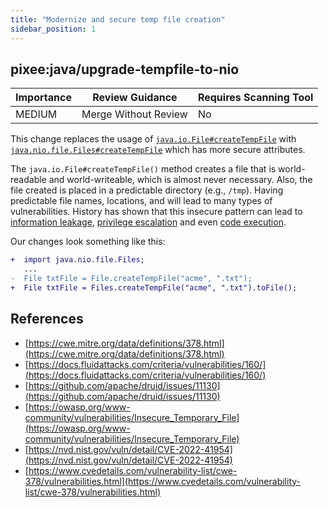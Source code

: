```yaml
---
title: "Modernize and secure temp file creation"
sidebar_position: 1
---
```


## pixee:java/upgrade-tempfile-to-nio 

| Importance  | Review Guidance      | Requires Scanning Tool |
|-------------|----------------------|------------------------|
| MEDIUM | Merge Without Review | No     |

This change replaces the usage of [`java.io.File#createTempFile`](https://docs.oracle.com/en/java/javase/20/docs/api/java.base/java/io/File.html#createTempFile(java.lang.String,java.lang.String)) with [`java.nio.file.Files#createTempFile`](https://docs.oracle.com/en/java/javase/20/docs/api/java.base/java/nio/file/Files.html#createTempFile(java.lang.String,java.lang.String,java.nio.file.attribute.FileAttribute...)) which has more secure attributes.

The `java.io.File#createTempFile()` method creates a file that is world-readable and world-writeable, which is almost never necessary. Also, the file created is placed in a predictable directory (e.g., `/tmp`). Having predictable file names, locations, and will lead to many types of vulnerabilities. History has shown that this insecure pattern can lead to [information leakage](https://www.cvedetails.com/cve/CVE-2021-28168/), [privilege escalation](https://www.cvedetails.com/cve/CVE-2021-29428/) and even [code execution](https://www.openwall.com/lists/oss-security/2022/02/25/3).

Our changes look something like this:

```diff
+  import java.nio.file.Files;
   ...
-  File txtFile = File.createTempFile("acme", ".txt");
+  File txtFile = Files.createTempFile("acme", ".txt").toFile();
```


## References
 * [https://cwe.mitre.org/data/definitions/378.html](https://cwe.mitre.org/data/definitions/378.html)
 * [https://docs.fluidattacks.com/criteria/vulnerabilities/160/](https://docs.fluidattacks.com/criteria/vulnerabilities/160/)
 * [https://github.com/apache/druid/issues/11130](https://github.com/apache/druid/issues/11130)
 * [https://owasp.org/www-community/vulnerabilities/Insecure_Temporary_File](https://owasp.org/www-community/vulnerabilities/Insecure_Temporary_File)
 * [https://nvd.nist.gov/vuln/detail/CVE-2022-41954](https://nvd.nist.gov/vuln/detail/CVE-2022-41954)
 * [https://www.cvedetails.com/vulnerability-list/cwe-378/vulnerabilities.html](https://www.cvedetails.com/vulnerability-list/cwe-378/vulnerabilities.html)
